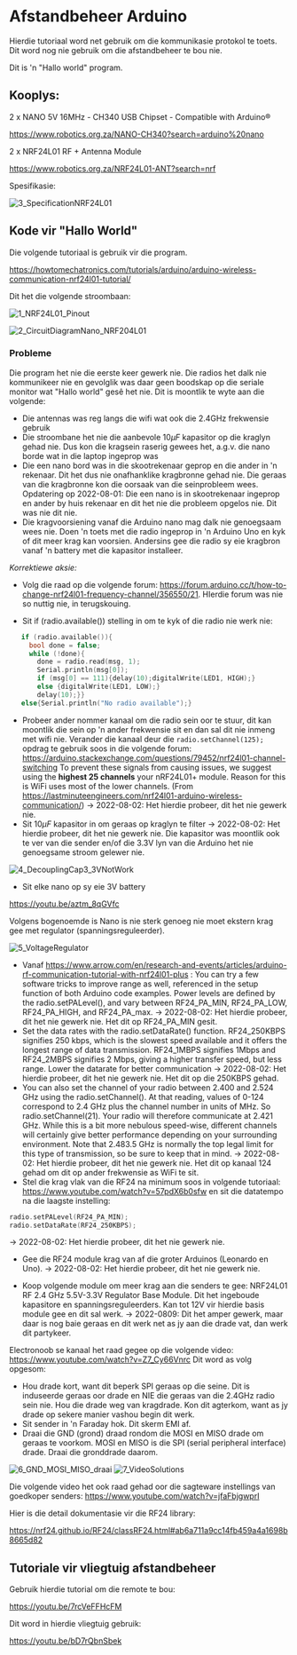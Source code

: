 # Afstandbeheer Arduino

Hierdie tutoriaal word net gebruik om die kommunikasie protokol te toets.  Dit word nog nie gebruik om die afstandbeheer te bou nie.

Dit is 'n "Hallo world" program.



## Kooplys:

2 x NANO 5V 16MHz - CH340 USB Chipset - Compatible with Arduino®

https://www.robotics.org.za/NANO-CH340?search=arduino%20nano

2 x NRF24L01 RF + Antenna  Module

https://www.robotics.org.za/NRF24L01-ANT?search=nrf

Spesifikasie:

![3_SpecificationNRF24L01](Prente/3_SpecificationNRF24L01.PNG)




## Kode vir "Hallo World"

Die volgende tutoriaal is gebruik vir die program.

https://howtomechatronics.com/tutorials/arduino/arduino-wireless-communication-nrf24l01-tutorial/

Dit het die volgende stroombaan:

![1_NRF24L01_Pinout](Prente/1_NRF24L01_Pinout.PNG)

![2_CircuitDiagramNano_NRF204L01](Prente/2_CircuitDiagramNano_NRF24L01.PNG)





### Probleme

Die program het nie die eerste keer gewerk nie.  Die radios het dalk nie kommunikeer nie en gevolglik was daar geen boodskap op die seriale monitor wat "Hallo world" gesê het nie.  Dit is moontlik te wyte aan die volgende:

- Die antennas was reg langs die wifi wat ook die 2.4GHz frekwensie gebruik
- Die stroombane het nie die aanbevole 10$\mu F$ kapasitor op die kraglyn gehad nie.  Dus kon die kragsein raserig gewees het, a.g.v. die nano borde wat in die laptop ingeprop was
- Die een nano bord was in die skootrekenaar geprop en die ander in 'n rekenaar.  Dit het dus nie onafhanklike kragbronne gehad nie.  Die geraas van die kragbronne kon die oorsaak van die seinprobleem wees. Opdatering op 2022-08-01:  Die een nano is in skootrekenaar ingeprop en ander by huis rekenaar en dit het nie die probleem opgelos nie.  Dit was nie dit nie.
- Die kragvoorsiening vanaf die Arduino nano mag dalk nie genoegsaam wees nie.  Doen 'n toets met die radio ingeprop in 'n Arduino Uno en kyk of dit meer krag kan voorsien.  Andersins gee die radio sy eie kragbron vanaf 'n battery met die kapasitor installeer.

*Korrektiewe aksie:*

- Volg die raad op die volgende forum:  https://forum.arduino.cc/t/how-to-change-nrf24l01-frequency-channel/356550/21.  HIerdie forum was nie so nuttig nie, in terugskouing.

- Sit if (radio.available()) stelling in om te kyk of die radio nie werk nie:

``` C++
   if (radio.available()){
     bool done = false;    
     while (!done){
       done = radio.read(msg, 1);      
       Serial.println(msg[0]);
       if (msg[0] == 111){delay(10);digitalWrite(LED1, HIGH);}
       else {digitalWrite(LED1, LOW);}
       delay(10);}}
   else{Serial.println("No radio available");}
```

-   Probeer ander nommer kanaal om die radio sein oor te stuur, dit kan moontlik die sein op 'n ander frekwensie sit en dan sal dit nie inmeng met wifi nie.  Verander die kanaal deur die ```radio.setChannel(125);``` opdrag te gebruik soos in die volgende forum:  https://arduino.stackexchange.com/questions/79452/nrf24l01-channel-switching To prevent these signals from causing issues, we suggest using the **highest 25 channels** your nRF24L01+ module. Reason for this is WiFi uses most of the lower channels. (From https://lastminuteengineers.com/nrf24l01-arduino-wireless-communication/) -> 2022-08-02:  Het hierdie probeer, dit het nie gewerk nie.
-   Sit 10$\mu F$ kapasitor in om geraas op kraglyn te filter  -> 2022-08-02:  Het hierdie probeer, dit het nie gewerk nie.  Die kapasitor was moontlik ook te ver van die sender en/of die 3.3V lyn van die Arduino het nie genoegsame stroom gelewer nie.

![4_DecouplingCap3_3VNotWork](Prente\4_DecouplingCap3_3VNotWork.jpg)

-   Sit elke nano op sy eie 3V battery

https://youtu.be/aztm_8qGVfc 

Volgens bogenoemde is Nano is nie sterk genoeg nie moet ekstern krag gee met regulator (spanningsreguleerder).

![5_VoltageRegulator](Prente\5_VoltageRegulator.PNG)

-   Vanaf https://www.arrow.com/en/research-and-events/articles/arduino-rf-communication-tutorial-with-nrf24l01-plus :  You can try a few software tricks to improve range as well,  referenced in the setup function of both Arduino code examples. Power  levels are defined by the radio.setPALevel(), and vary between  RF24_PA_MIN, RF24_PA_LOW, RF24_PA_HIGH, and RF24_PA_max.    -> 2022-08-02:  Het hierdie probeer, dit het nie gewerk nie.  Het dit op RF24_PA_MIN gesit.
-   Set the data rates with the radio.setDataRate() function.  RF24_250KBPS signifies 250 kbps, which is the slowest speed available  and it offers the longest range of data transmission. RF24_1MBPS  signifies 1Mbps and RF24_2MBPS signifies 2 Mbps, giving a higher  transfer speed, but less range.  Lower the datarate for better communication   -> 2022-08-02:  Het hierdie probeer, dit het nie gewerk nie.  Het dit op die 250KBPS gehad.
-   You can also set the channel of your radio between 2.400 and 2.524 GHz using the radio.setChannel(). At that reading, values of  0-124 correspond to 2.4 GHz plus the channel number in units of MHz. So  radio.setChannel(21). Your radio will therefore communicate at 2.421  GHz. While this is a bit more nebulous speed-wise, different channels  will certainly give better performance depending on your surrounding  environment. Note that 2.483.5 GHz is normally the top legal limit for  this type of transmission, so be sure to keep that in mind.   -> 2022-08-02:  Het hierdie probeer, dit het nie gewerk nie.  Het dit op kanaal 124 gehad om dit op ander frekwensie as WiFi te sit.
-   Stel die krag vlak van die RF24 na minimum soos in volgende tutoriaal:  https://www.youtube.com/watch?v=57pdX6b0sfw en sit die datatempo na die laagste instelling:
``` C++
radio.setPALevel(RF24_PA_MIN);
radio.setDataRate(RF24_250KBPS);
```
  -> 2022-08-02:  Het hierdie probeer, dit het nie gewerk nie.  

-   Gee die RF24 module krag van af die groter Arduinos (Leonardo en Uno).   -> 2022-08-02:  Het hierdie probeer, dit het nie gewerk nie.  

- Koop volgende module om meer krag aan die senders te gee:  NRF24L01 RF 2.4 GHz 5.5V-3.3V Regulator Base Module.  Dit het ingeboude kapasitore en spanningsreguleerders.  Kan tot 12V vir hierdie basis module gee en dit sal werk.  -> 2022-0809:  Dit het amper gewerk, maar daar is nog baie geraas en dit werk net as jy aan die drade vat, dan werk dit partykeer.


Electronoob se kanaal het raad gegee op die volgende video:
https://www.youtube.com/watch?v=Z7_Cy66Vnrc
Dit word as volg opgesom:
- Hou drade kort, want dit beperk SPI geraas op die seine.  Dit is induseerde geraas oor drade en NIE die geraas van die 2.4GHz radio sein nie.  Hou die drade weg van kragdrade.   Kon dit agterkom, want as jy drade op sekere manier vashou begin dit werk.
- Sit sender in 'n Faraday hok.  Dit skerm EMI af.
- Draai die GND (grond) draad rondom die MOSI en MISO drade om geraas te voorkom.  MOSI en MISO is die SPI (serial peripheral interface) drade.  Draai die gronddrade daarom.

![6_GND_MOSI_MISO_draai](Prente\6_GND_MOSI_MISO_draai.JPG)
![7_VideoSolutions](Prente\7_VideoSolutions.JPG)

Die volgende video het ook raad gehad oor die sagteware instellings van goedkoper senders:
https://www.youtube.com/watch?v=jfaFbjgwprI


Hier is die detail dokumentasie vir die RF24 library:

https://nrf24.github.io/RF24/classRF24.html#ab6a711a9cc14fb459a4a1698b8665d82



## Tutoriale vir vliegtuig afstandbeheer

Gebruik hierdie tutorial om die remote te bou:

https://youtu.be/7rcVeFFHcFM

Dit word in hierdie vliegtuig gebruik:

https://youtu.be/bD7rQbnSbek

